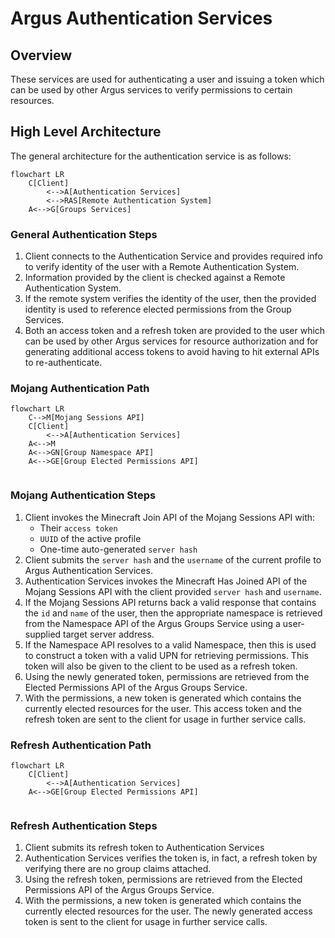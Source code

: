 # Argus Authentication Services

## Overview

These services are used for authenticating a user and issuing a token which can
be used by other Argus services to verify permissions to certain resources.

## High Level Architecture

The general architecture for the authentication service is as follows:
```mermaid
flowchart LR
    C[Client]
        <-->A[Authentication Services]
        <-->RAS[Remote Authentication System]
    A<-->G[Groups Services]
```

### General Authentication Steps
1) Client connects to the Authentication Service and provides required info
   to verify identity of the user with a Remote Authentication System.
2) Information provided by the client is checked against a Remote
   Authentication System.
3) If the remote system verifies the identity of the user, then the provided
   identity is used to reference elected permissions from the Group Services.
4) Both an access token and a refresh token are provided to the user which can
   be used by other Argus services for resource authorization and for generating
   additional access tokens to avoid having to hit external APIs to re-authenticate.

### Mojang Authentication Path

```mermaid
flowchart LR
    C-->M[Mojang Sessions API]
    C[Client]
        <-->A[Authentication Services]
    A<-->M
    A<-->GN[Group Namespace API]
    A<-->GE[Group Elected Permissions API]
    
```

### Mojang Authentication Steps
1) Client invokes the Minecraft Join API of the Mojang Sessions API with:
    - Their `access token`
    - `UUID` of the active profile
    - One-time auto-generated `server hash`
2) Client submits the `server hash` and the `username` of the current profile
   to Argus Authentication Services.
3) Authentication Services invokes the Minecraft Has Joined API of the
   Mojang Sessions API with the client provided `server hash` and `username`.
4) If the Mojang Sessions API returns back a valid response that contains the
   `id` and `name` of the user, then the appropriate namespace is retrieved
   from the Namespace API of the Argus Groups Service using a user-supplied
   target server address.
5) If the Namespace API resolves to a valid Namespace, then this is used to
   construct a token with a valid UPN for retrieving permissions. This token
   will also be given to the client to be used as a refresh token.
6) Using the newly generated token, permissions are retrieved from the
   Elected Permissions API of the Argus Groups Service.
7) With the permissions, a new token is generated which contains the currently
   elected resources for the user. This access token and the refresh token are
   sent to the client for usage in further service calls.

### Refresh Authentication Path

```mermaid
flowchart LR
    C[Client]
        <-->A[Authentication Services]
    A<-->GE[Group Elected Permissions API]
    
```

### Refresh Authentication Steps
1) Client submits its refresh token to Authentication Services
2) Authentication Services verifies the token is, in fact, a refresh token by
   verifying there are no group claims attached.
3) Using the refresh token, permissions are retrieved from the Elected Permissions
   API of the Argus Groups Service.
4) With the permissions, a new token is generated which contains the currently
   elected resources for the user. The newly generated access token is sent to the
   client for usage in further service calls.
